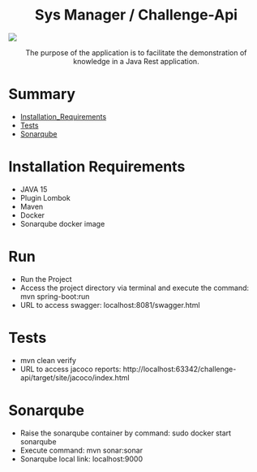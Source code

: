 <h1 align="center">Sys Manager / Challenge-Api</h1>

<img src="https://www.cqcs.com.br/wp-content/uploads/2019/06/Challenge.arrow_-1024x584.jpg" />

<p align="center">
The purpose of the application is to facilitate the demonstration of knowledge in a Java Rest application. </br>
</p>


# Summary
* [Installation_Requirements](#Installation-Requirements)
* [Tests](#Tests)
* [Sonarqube](#Sonarqube)

# Installation Requirements
<ul>
<li>JAVA 15</li>
<li>Plugin Lombok</li>
<li>Maven</li>
<li>Docker</li>
<li>Sonarqube docker image</li>
</ul>


# Run

<ul>
    <li>Run the Project</li>
    <li>Access the project directory via terminal and execute the command: mvn spring-boot:run</li>
    <li>URL to access swagger: localhost:8081/swagger.html</li>
</ul>

# Tests

<ul>
    <li>mvn clean verify</li>
    <li>URL to access jacoco reports: http://localhost:63342/challenge-api/target/site/jacoco/index.html</li>
</ul>

# Sonarqube

<ul>  
    <li>Raise the sonarqube container by command: sudo docker start sonarqube</li>
    <li>Execute command: mvn sonar:sonar</li>
    <li>Sonarqube local link: localhost:9000</li>
</ul>
